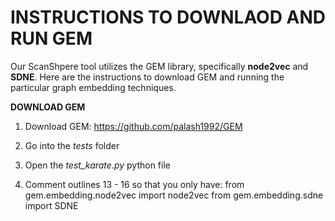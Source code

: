 # INSTRUCTIONS TO DOWNLAOD AND RUN GEM

Our ScanShpere tool utilizes the GEM library, specifically **node2vec** and **SDNE**. 
Here are the instructions to download GEM and running the particular graph embedding techniques.

**DOWNLOAD GEM**

1. Download GEM: https://github.com/palash1992/GEM
    
2. Go into the *tests* folder
    
3. Open the *test_karate.py* python file
    
4. Comment outlines 13 - 16 so that you only have: 
                from gem.embedding.node2vec import node2vec
                from gem.embedding.sdne     import SDNE
